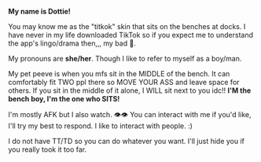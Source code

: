 **My name is Dottie!**

You may know me as the "titkok" skin that sits on the benches at docks. I have never in my life downloaded TikTok so if you expect me to understand the app's lingo/drama then,,, my bad 🏃.

My pronouns are **she/her**. Though I like to refer to myself as a boy/man. 

My pet peeve is when you mfs sit in the MIDDLE of the bench. It can comfortably fit TWO ppl there so MOVE YOUR ASS and leave space for others. If you sit in the middle of it alone, I WILL sit next to you idc!! **I'M the bench boy, I'm the one who SITS!**

I'm mostly AFK but I also watch. 👁👁 You can interact with me if you'd like, I'll try my best to respond. I like to interact with people. :)

I do not have TT/TD so you can do whatever you want. I'll just hide you if you really took it too far.
